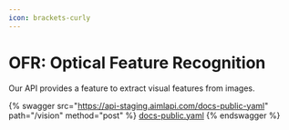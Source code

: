 ```yaml
---
icon: brackets-curly
---
```


# OFR: Optical Feature Recognition

Our API provides a feature to extract visual features from images.

{% swagger src="https://api-staging.aimlapi.com/docs-public-yaml" path="/vision" method="post" %}
[docs-public.yaml](https://api-staging.aimlapi.com/docs-public-yaml)
{% endswagger %}
